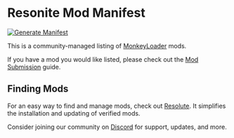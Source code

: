 # Resonite Mod Manifest
[![Generate Manifest](https://github.com/resonite-modding-group/resonite-mod-manifest/actions/workflows/generate-manifest.yml/badge.svg)](https://github.com/resonite-modding-group/resonite-mod-manifest/actions/workflows/generate-manifest.yml)

This is a community-managed listing of [MonkeyLoader](https://github.com/ResoniteModdingGroup/MonkeyLoader.GamePacks.Resonite) mods.

If you have a mod you would like listed, please check out the [Mod Submission](https://github.com/ResoniteModdingGroup/resonite-mod-manifest/wiki/Mod-Submission) guide.


## Finding Mods

For an easy way to find and manage mods, check out [Resolute](https://github.com/Gawdl3y/Resolute). It simplifies the installation and updating of verified mods.

Consider joining our community on [Discord](https://discord.gg/ZMRyQ8bryN) for support, updates, and more.
